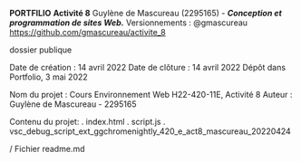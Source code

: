**PORTFILIO**
**Activité 8**
Guylène de Mascureau (2295165) - ***Conception et programmation de sites Web.***
Versionnements : @gmascureau
https://github.com/gmascureau/activite_8


dossier publique


Date de création : 14 avril 2022
Date de clôture : 14 avril 2022
Dépôt dans Portfolio, 3 mai 2022

Nom du projet : Cours Environnement Web H22-420-11E, Activité 8
Auteur : Guylène de Mascureau - 2295165

Contenu du projet: 
. index.html
. script.js
. vsc_debug_script_ext_ggchromenightly_420_e_act8_mascureau_20220424

/ Fichier readme.md	